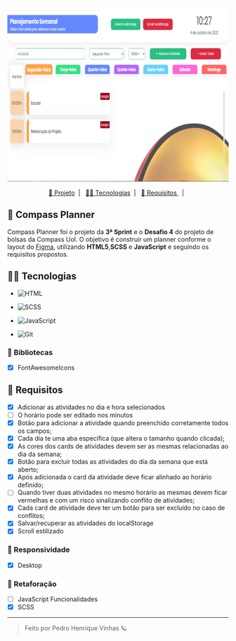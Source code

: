 <div align='center'>
    <img height='400px' src="./assets/github.png">
</div>


<p align="center">
  <a href="#-Compass-Planner">📅 Projeto</a>&nbsp;&nbsp;|&nbsp;&nbsp;
  <a href="#-Tecnologias"> 👩‍💻 Tecnologias</a>&nbsp;&nbsp;|&nbsp;&nbsp;
  <a href="#-Requisitos">  📝 Requisitos  </a>&nbsp;&nbsp;|&nbsp;&nbsp;
</p>

## 📅 Compass Planner
Compass Planner foi o projeto da **3ª Sprint** e o **Desafio 4** do projeto de bolsas da Compass Uol. O objetivo é construir um planner conforme o layout do [Figma](https://www.figma.com/file/SB6I496lrUWjhHFYLpbhiZ/Folio-Agency-1.0-(Community)-(Copy)?node-id=0%3A695), utilizando **HTML5**,**SCSS** e **JavaScript** e seguindo os requisitos propostos.


## 👩‍💻 Tecnologias
- ![HTML](https://img.shields.io/badge/HTML5-E34F26?style=for-the-badge&logo=html5&logoColor=white)

- ![SCSS](https://img.shields.io/badge/Sass-CC6699?style=for-the-badge&logo=sass&logoColor=white)

- ![JavaScript](https://img.shields.io/badge/JavaScript-F7DF1E?style=for-the-badge&logo=javascript&logoColor=black)

- ![Git](https://img.shields.io/badge/GIT-E44C30?style=for-the-badge&logo=git&logoColor=white)

### 📔 Bibliotecas
- [X] FontAwesomeIcons

## 📝 Requisitos 
- [X] Adicionar as atividades no dia e hora selecionados
- [ ] O horário pode ser editado nos minutos
- [X] Botão para adicionar a atividade quando preenchido corretamente todos os campos;
- [X] Cada dia te uma aba especifica (que altera o tamanho quando clicada);
- [X] As cores dos cards de atividades devem ser as mesmas relacionadas ao dia da semana;
- [X] Botão para excluir todas as atividades do dia da semana que está aberto;
- [X] Após adicionada o card da atividade deve ficar alinhado ao horário definido;
- [ ] Quando tiver duas atividades no mesmo horário as mesmas devem ficar vermelhas e com um risco sinalizando conflito de atividades;
- [X] Cada card de atividade deve ter um botão para ser excluído no caso de conflitos;
- [X] Salvar/recuperar as atividades do localStorage
- [X] Scroll estilizado

### 📱 Responsividade  
- [X] Desktop


### 🔨 Retaforação
- [ ] JavaScript Funcionalidades
- [X] SCSS

---

<blockquote> Feito por Pedro Henrique Vinhas 🪐 </blockquote>